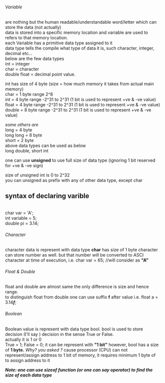 <h6>Variable</h6> are nothing but the human readable/understandable word/letter which can store the data (not actually)
</br>
data is stored into a specific memory location and variable are used to refers to that memory location.
</br>
each Variable has a primitive data type assigned to it</br>
data type tells the compile what type of data it is, such character, integer, decimal etc...
</br>
below are the few data types </br>
int = integer</br>
char = character</br>
double float = decimal point value.</br>

int has size of 4 byte (size = how much memory it takes from actual main memory)
</br>
char = 1 byte range 2^8</br>
int  = 4 byte range -2^31 to  2^31 (1 bit is used to represent +ve & -ve value)</br>
float = 4 byte range -2^31 to  2^31 (1 bit is used to represent +ve & -ve value)</br>
double = 8 byte range -2^31 to  2^31 (1 bit is used to represent +ve & -ve value)</br>

<i>some others are </i></br>
long  = 4 byte</br>
long long = 8 byte</br>
short = 2 byte</br>
above data types can be used as below</br>
long double, short int</br>

one can use <b>unsigned</b> to use full size of data type (ignoring 1 bit reserved for +ve & -ve sign)</br>

size of unsigned int is 0 to 2^32</br>
you can unsigned as prefix with any of other data type, except char</br>

<h2>syntax of declaring varible</h2></br>
char var = 'A';</br>
int variable = 5;</br>
double pi = 3.14;</br>

<h6>Character</h6>character data is represent with data type <b>char</b> has size of 1 byte
character can store number as well. but that number will be converted to ASCI character at time of execution, i.e. char var = 65; //will consider as <b>"A"</b> </br>

<h6>Float & Double</h6>
float and double are almost same the only difference is size and hence range.</br>
to distinguish float from double one can use suffix <b>f</b> after value
i.e. float a = 3.14<b><i>f</b></i>;</br>

<h6>Boolean</h6>
Boolean value is represent with data type bool. bool is used to store decision (I'll say ) decision in the sense True or False.</br>
actually it is 1 or 0 </br>
True  = 1;
False  = 0;
it can be represent with <b>"1 bit"</b> however, bool has a size of <b>1 byte.</b>
<i>Why? you asked ?</i>
cause processor (CPU) can not represent/assign address to 1 bit of memory, it requires minimum 1 byte of to assign address to it </br>


<b><i>Note: one can use sizeof function (or one can say operator) to find the size of each data type </i></b>
</br>
